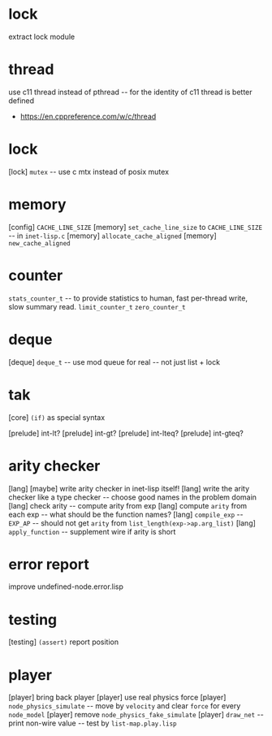 # lock

extract lock module

# thread

use c11 thread instead of pthread -- for the identity of c11 thread is better defined

- https://en.cppreference.com/w/c/thread

# lock

[lock] `mutex` -- use c mtx instead of posix mutex

# memory

[config] `CACHE_LINE_SIZE`
[memory] `set_cache_line_size` to `CACHE_LINE_SIZE` -- in `inet-lisp.c`
[memory] `allocate_cache_aligned`
[memory] `new_cache_aligned`

# counter

`stats_counter_t` -- to provide statistics to human, fast per-thread write, slow summary read.
`limit_counter_t`
`zero_counter_t`

# deque

[deque] `deque_t` -- use mod queue for real -- not just list + lock

# tak

[core] `(if)` as special syntax

[prelude] int-lt?
[prelude] int-gt?
[prelude] int-lteq?
[prelude] int-gteq?

# arity checker

[lang] [maybe] write arity checker in inet-lisp itself!
[lang] write the arity checker like a type checker -- choose good names in the problem domain
[lang] check arity -- compute arity from exp
[lang] compute `arity` from each exp -- what should be the function names?
[lang] `compile_exp` -- `EXP_AP` -- should not get `arity` from `list_length(exp->ap.arg_list)`
[lang] `apply_function` -- supplement wire if arity is short

# error report

improve undefined-node.error.lisp

# testing

[testing] `(assert)` report position

# player

[player] bring back player
[player] use real physics force
[player] `node_physics_simulate` -- move by `velocity` and clear `force` for every `node_model`
[player] remove `node_physics_fake_simulate`
[player] `draw_net` -- print non-wire value -- test by `list-map.play.lisp`
